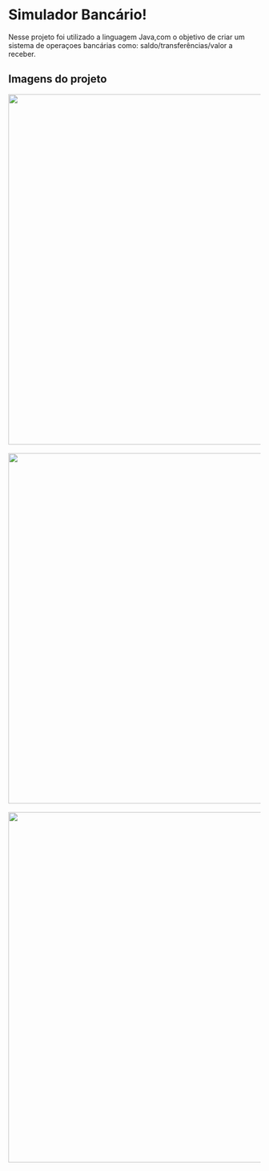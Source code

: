 <h1>Simulador Bancário!</h1>
<p>Nesse projeto foi utilizado a linguagem Java,com o objetivo de criar um sistema de operaçoes bancárias como: saldo/transferências/valor a receber.</p>
<h2>Imagens do projeto</h2>
<div>
    <img length="500" width="700" src="https://github.com/user-attachments/assets/0c700013-16be-4c9d-ae51-49045bc08ac5"/>
</div> 
<br>
<div>
    <img length="500" width="700" src="https://github.com/user-attachments/assets/babd390d-a2b8-409d-9b27-e65c6b16bce2"/>
</div> 
<br>
<div>
    <img length="500" width="700" src="https://github.com/user-attachments/assets/cbcb3d88-e6d1-49bc-9c89-ca3cc3d196f3"/>
</div> 


